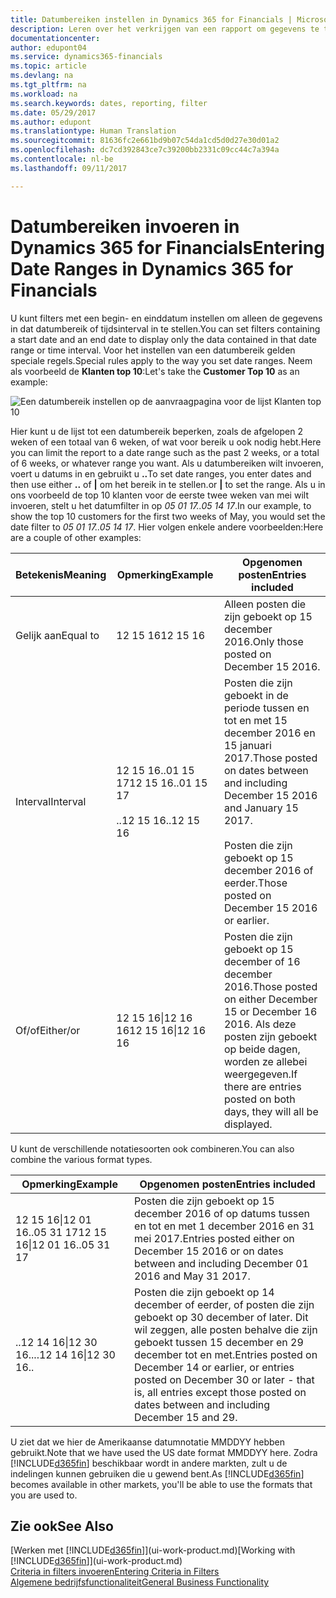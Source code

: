 ```yaml
---
title: Datumbereiken instellen in Dynamics 365 for Financials | Microsoft Docs
description: Leren over het verkrijgen van een rapport om gegevens te tonen uit specifieke tijdperioden met behulp van datumbereiken in Dynamics 365 for Financials.
documentationcenter: 
author: edupont04
ms.service: dynamics365-financials
ms.topic: article
ms.devlang: na
ms.tgt_pltfrm: na
ms.workload: na
ms.search.keywords: dates, reporting, filter
ms.date: 05/29/2017
ms.author: edupont
ms.translationtype: Human Translation
ms.sourcegitcommit: 81636fc2e661bd9b07c54da1cd5d0d27e30d01a2
ms.openlocfilehash: dc7cd392843ce7c39200bb2331c09cc44c7a394a
ms.contentlocale: nl-be
ms.lasthandoff: 09/11/2017

---
```

# <a name="entering-date-ranges-in-dynamics-365-for-financials"></a><span data-ttu-id="648e5-103">Datumbereiken invoeren in Dynamics 365 for Financials</span><span class="sxs-lookup"><span data-stu-id="648e5-103">Entering Date Ranges in Dynamics 365 for Financials</span></span>
<span data-ttu-id="648e5-104">U kunt filters met een begin- en einddatum instellen om alleen de gegevens in dat datumbereik of tijdsinterval in te stellen.</span><span class="sxs-lookup"><span data-stu-id="648e5-104">You can set filters containing a start date and an end date to display only the data contained in that date range or time interval.</span></span> <span data-ttu-id="648e5-105">Voor het instellen van een datumbereik gelden speciale regels.</span><span class="sxs-lookup"><span data-stu-id="648e5-105">Special rules apply to the way you set date ranges.</span></span> <span data-ttu-id="648e5-106">Neem als voorbeeld de **Klanten top 10**:</span><span class="sxs-lookup"><span data-stu-id="648e5-106">Let's take the **Customer Top 10** as an example:</span></span>

![Een datumbereik instellen op de aanvraagpagina voor de lijst Klanten top 10](./media/ui-enter-date-ranges/customer-top10-list.png)

<span data-ttu-id="648e5-108">Hier kunt u de lijst tot een datumbereik beperken, zoals de afgelopen 2 weken of een totaal van 6 weken, of wat voor bereik u ook nodig hebt.</span><span class="sxs-lookup"><span data-stu-id="648e5-108">Here you can limit the report to a date range such as the past 2 weeks, or a total of 6 weeks, or whatever range you want.</span></span> <span data-ttu-id="648e5-109">Als u datumbereiken wilt invoeren, voert u datums in en gebruikt u **..**</span><span class="sxs-lookup"><span data-stu-id="648e5-109">To set date ranges, you enter dates and then use either **..**</span></span> <span data-ttu-id="648e5-110">of **|** om het bereik in te stellen.</span><span class="sxs-lookup"><span data-stu-id="648e5-110">or **|** to set the range.</span></span> <span data-ttu-id="648e5-111">Als u in ons voorbeeld de top 10 klanten voor de eerste twee weken van mei wilt invoeren, stelt u het datumfilter in op *05 01 17..05 14 17*.</span><span class="sxs-lookup"><span data-stu-id="648e5-111">In our example, to show the top 10 customers for the first two weeks of May, you would set the date filter to *05 01 17..05 14 17*.</span></span>
<span data-ttu-id="648e5-112">Hier volgen enkele andere voorbeelden:</span><span class="sxs-lookup"><span data-stu-id="648e5-112">Here are a couple of other examples:</span></span>

| <span data-ttu-id="648e5-113">Betekenis</span><span class="sxs-lookup"><span data-stu-id="648e5-113">Meaning</span></span> | <span data-ttu-id="648e5-114">Opmerking</span><span class="sxs-lookup"><span data-stu-id="648e5-114">Example</span></span> | <span data-ttu-id="648e5-115">Opgenomen posten</span><span class="sxs-lookup"><span data-stu-id="648e5-115">Entries included</span></span> |
|---|---|---|
|<span data-ttu-id="648e5-116">Gelijk aan</span><span class="sxs-lookup"><span data-stu-id="648e5-116">Equal to</span></span>| <span data-ttu-id="648e5-117">12 15 16</span><span class="sxs-lookup"><span data-stu-id="648e5-117">12 15 16</span></span> |<span data-ttu-id="648e5-118">Alleen posten die zijn geboekt op 15 december 2016.</span><span class="sxs-lookup"><span data-stu-id="648e5-118">Only those posted on December 15 2016.</span></span>|
|<span data-ttu-id="648e5-119">Interval</span><span class="sxs-lookup"><span data-stu-id="648e5-119">Interval</span></span>| <span data-ttu-id="648e5-120">12 15 16..01 15 17</span><span class="sxs-lookup"><span data-stu-id="648e5-120">12 15 16..01 15 17</span></span><br /><br /><span data-ttu-id="648e5-121">..12 15 16</span><span class="sxs-lookup"><span data-stu-id="648e5-121">..12 15 16</span></span>|<span data-ttu-id="648e5-122">Posten die zijn geboekt in de periode tussen en tot en met 15 december 2016 en 15 januari 2017.</span><span class="sxs-lookup"><span data-stu-id="648e5-122">Those posted on dates between and including December 15 2016 and January 15 2017.</span></span><br /><br /><span data-ttu-id="648e5-123">Posten die zijn geboekt op 15 december 2016 of eerder.</span><span class="sxs-lookup"><span data-stu-id="648e5-123">Those posted on December 15 2016 or earlier.</span></span>|
|<span data-ttu-id="648e5-124">Of/of</span><span class="sxs-lookup"><span data-stu-id="648e5-124">Either/or</span></span>|<span data-ttu-id="648e5-125">12 15 16&#124;12 16 16</span><span class="sxs-lookup"><span data-stu-id="648e5-125">12 15 16&#124;12 16 16</span></span>|<span data-ttu-id="648e5-126">Posten die zijn geboekt op 15 december of 16 december 2016.</span><span class="sxs-lookup"><span data-stu-id="648e5-126">Those posted on either December 15 or December 16 2016.</span></span> <span data-ttu-id="648e5-127">Als deze posten zijn geboekt op beide dagen, worden ze allebei weergegeven.</span><span class="sxs-lookup"><span data-stu-id="648e5-127">If there are entries posted on both days, they will all be displayed.</span></span>|

<span data-ttu-id="648e5-128">U kunt de verschillende notatiesoorten ook combineren.</span><span class="sxs-lookup"><span data-stu-id="648e5-128">You can also combine the various format types.</span></span>

| <span data-ttu-id="648e5-129">Opmerking</span><span class="sxs-lookup"><span data-stu-id="648e5-129">Example</span></span> | <span data-ttu-id="648e5-130">Opgenomen posten</span><span class="sxs-lookup"><span data-stu-id="648e5-130">Entries included</span></span> |
|---|---|
|<span data-ttu-id="648e5-131">12 15 16&#124;12 01 16..05 31 17</span><span class="sxs-lookup"><span data-stu-id="648e5-131">12 15 16&#124;12 01 16..05 31 17</span></span> | <span data-ttu-id="648e5-132">Posten die zijn geboekt op 15 december 2016 of op datums tussen en tot en met 1 december 2016 en 31 mei 2017.</span><span class="sxs-lookup"><span data-stu-id="648e5-132">Entries posted either on December 15 2016 or on dates between and including December 01 2016 and May 31 2017.</span></span> |
|<span data-ttu-id="648e5-133">..12 14 16&#124;12 30 16..</span><span class="sxs-lookup"><span data-stu-id="648e5-133">..12 14 16&#124;12 30 16..</span></span> | <span data-ttu-id="648e5-134">Posten die zijn geboekt op 14 december of eerder, of posten die zijn geboekt op 30 december of later. Dit wil zeggen, alle posten behalve die zijn geboekt tussen 15 december en 29 december tot en met.</span><span class="sxs-lookup"><span data-stu-id="648e5-134">Entries posted on December 14 or earlier, or entries posted on December 30 or later - that is, all entries except those posted on dates between and including December 15 and 29.</span></span> |

<span data-ttu-id="648e5-135">U ziet dat we hier de Amerikaanse datumnotatie MMDDYY hebben gebruikt.</span><span class="sxs-lookup"><span data-stu-id="648e5-135">Note that we have used the US date format MMDDYY here.</span></span> <span data-ttu-id="648e5-136">Zodra [!INCLUDE[d365fin](includes/d365fin_md.md)] beschikbaar wordt in andere markten, zult u de indelingen kunnen gebruiken die u gewend bent.</span><span class="sxs-lookup"><span data-stu-id="648e5-136">As [!INCLUDE[d365fin](includes/d365fin_md.md)] becomes available in other markets, you'll be able to use the formats that you are used to.</span></span>

## <a name="see-also"></a><span data-ttu-id="648e5-137">Zie ook</span><span class="sxs-lookup"><span data-stu-id="648e5-137">See Also</span></span>
<span data-ttu-id="648e5-138">[Werken met [!INCLUDE[d365fin](includes/d365fin_long_md.md)]](ui-work-product.md)</span><span class="sxs-lookup"><span data-stu-id="648e5-138">[Working with [!INCLUDE[d365fin](includes/d365fin_long_md.md)]](ui-work-product.md)</span></span>  
[<span data-ttu-id="648e5-139">Criteria in filters invoeren</span><span class="sxs-lookup"><span data-stu-id="648e5-139">Entering Criteria in Filters </span></span>](ui-enter-criteria-filters.md)  
[<span data-ttu-id="648e5-140">Algemene bedrijfsfunctionaliteit</span><span class="sxs-lookup"><span data-stu-id="648e5-140">General Business Functionality</span></span>](ui-across-business-areas.md)

